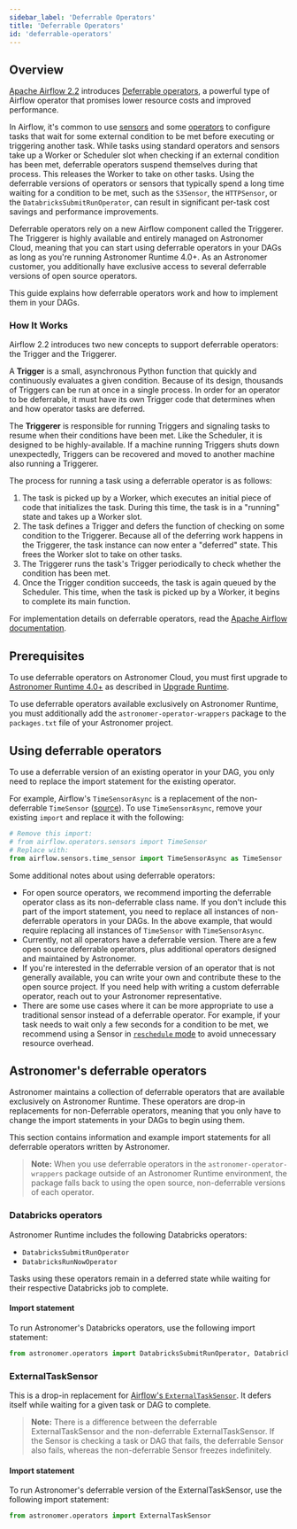 ```yaml
---
sidebar_label: 'Deferrable Operators'
title: 'Deferrable Operators'
id: 'deferrable-operators'
---
```


## Overview

[Apache Airflow 2.2](https://airflow.apache.org/blog/airflow-2.2.0/) introduces [Deferrable operators](https://airflow.apache.org/docs/apache-airflow/stable/concepts/deferring.html), a powerful type of Airflow operator that promises lower resource costs and improved performance.

In Airflow, it's common to use [sensors](https://airflow.apache.org/docs/apache-airflow/stable/concepts/sensors.html) and some [operators](https://airflow.apache.org/docs/apache-airflow/stable/concepts/operators.html) to configure tasks that wait for some external condition to be met before executing or triggering another task. While tasks using standard operators and sensors take up a Worker or Scheduler slot when checking if an external condition has been met, deferrable operators suspend themselves during that process. This releases the Worker to take on other tasks. Using the deferrable versions of operators or sensors that typically spend a long time waiting for a condition to be met, such as the `S3Sensor`, the `HTTPSensor`, or the `DatabricksSubmitRunOperator`, can result in significant per-task cost savings and performance improvements.

Deferrable operators rely on a new Airflow component called the Triggerer. The Triggerer is highly available and entirely managed on Astronomer Cloud, meaning that you can start using deferrable operators in your DAGs as long as you're running Astronomer Runtime 4.0+. As an Astronomer customer, you additionally have exclusive access to several deferrable versions of open source operators.

This guide explains how deferrable operators work and how to implement them in your DAGs.

### How It Works

Airflow 2.2 introduces two new concepts to support deferrable operators: the Trigger and the Triggerer.

A **Trigger** is a small, asynchronous Python function that quickly and continuously evaluates a given condition. Because of its design, thousands of Triggers can be run at once in a single process. In order for an operator to be deferrable, it must have its own Trigger code that determines when and how operator tasks are deferred.

The **Triggerer** is responsible for running Triggers and signaling tasks to resume when their conditions have been met. Like the Scheduler, it is designed to be highly-available. If a machine running Triggers shuts down unexpectedly, Triggers can be recovered and moved to another machine also running a Triggerer.

The process for running a task using a deferrable operator is as follows:

1. The task is picked up by a Worker, which executes an initial piece of code that initializes the task. During this time, the task is in a "running" state and takes up a Worker slot.
2. The task defines a Trigger and defers the function of checking on some condition to the Triggerer. Because all of the deferring work happens in the Triggerer, the task instance can now enter a "deferred" state. This frees the Worker slot to take on other tasks.
3. The Triggerer runs the task's Trigger periodically to check whether the condition has been met.
4. Once the Trigger condition succeeds, the task is again queued by the Scheduler. This time, when the task is picked up by a Worker, it begins to complete its main function.

For implementation details on deferrable operators, read the [Apache Airflow documentation](https://airflow.apache.org/docs/apache-airflow/stable/concepts/deferring.html).

## Prerequisites

To use deferrable operators on Astronomer Cloud, you must first upgrade to [Astronomer Runtime 4.0+](release-notes#astronomer-runtime-4-0-0) as described in [Upgrade Runtime](upgrade-runtime).

To use deferrable operators available exclusively on Astronomer Runtime, you must additionally add the `astronomer-operator-wrappers` package to the `packages.txt` file of your Astronomer project.

## Using deferrable operators

To use a deferrable version of an existing operator in your DAG, you only need to replace the import statement for the existing operator.

For example, Airflow's `TimeSensorAsync` is a replacement of the non-deferrable `TimeSensor` ([source](https://airflow.apache.org/docs/apache-airflow/stable/_api/airflow/sensors/time_sensor/index.html?highlight=timesensor#module-contents)). To use `TimeSensorAsync`, remove your existing `import` and replace it with the following:

```python
# Remove this import:
# from airflow.operators.sensors import TimeSensor
# Replace with:
from airflow.sensors.time_sensor import TimeSensorAsync as TimeSensor
```

Some additional notes about using deferrable operators:

- For open source operators, we recommend importing the deferrable operator class as its non-deferrable class name. If you don't include this part of the import statement, you need to replace all instances of non-deferrable operators in your DAGs. In the above example, that would require replacing all instances of `TimeSensor` with `TimeSensorAsync`.
- Currently, not all operators have a deferrable version. There are a few open source deferrable operators, plus additional operators designed and maintained by Astronomer.
- If you're interested in the deferrable version of an operator that is not generally available, you can write your own and contribute these to the open source project. If you need help with writing a custom deferrable operator, reach out to your Astronomer representative.
- There are some use cases where it can be more appropriate to use a traditional sensor instead of a deferrable operator. For example, if your task needs to wait only a few seconds for a condition to be met, we recommend using a Sensor in [`reschedule` mode](https://github.com/apache/airflow/blob/1.10.2/airflow/sensors/base_sensor_operator.py#L46-L56) to avoid unnecessary resource overhead.

## Astronomer's deferrable operators

Astronomer maintains a collection of deferrable operators that are available exclusively on Astronomer Runtime. These operators are drop-in replacements for non-Deferrable operators, meaning that you only have to change the import statements in your DAGs to begin using them.

This section contains information and example import statements for all deferrable operators written by Astronomer.

> **Note:** When you use deferrable operators in the `astronomer-operator-wrappers` package outside of an Astronomer Runtime environment, the package falls back to using the open source, non-deferrable versions of each operator.

### Databricks operators

Astronomer Runtime includes the following Databricks operators:

- `DatabricksSubmitRunOperator`
- `DatabricksRunNowOperator`

Tasks using these operators remain in a deferred state while waiting for their respective Databricks job to complete.

#### Import statement

To run Astronomer's Databricks operators, use the following import statement:

```python
from astronomer.operators import DatabricksSubmitRunOperator, DatabricksRunNowOperator
```

### ExternalTaskSensor

This is a drop-in replacement for [Airflow's `ExternalTaskSensor`](https://airflow.apache.org/docs/apache-airflow/stable/_api/airflow/sensors/external_task/index.html#module-airflow.sensors.external_task). It defers itself while waiting for a given task or DAG to complete.

> **Note:** There is a difference between the deferrable ExternalTaskSensor and the non-deferrable ExternalTaskSensor. If the Sensor is checking a task or DAG that fails, the deferrable Sensor also fails, whereas the non-deferrable Sensor freezes indefinitely.

#### Import statement

To run Astronomer's deferrable version of the ExternalTaskSensor, use the following import statement:

```python
from astronomer.operators import ExternalTaskSensor
```
